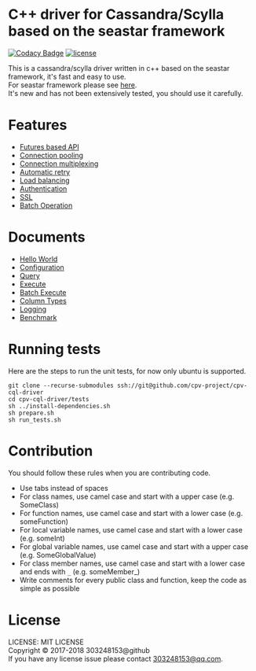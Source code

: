 # C++ driver for Cassandra/Scylla based on the seastar framework

[![Codacy Badge](https://api.codacy.com/project/badge/Grade/ef5c262ba1674ccc9427630a09d4681a)](https://www.codacy.com/app/303248153/cpv-cql-driver?utm_source=github.com&amp;utm_medium=referral&amp;utm_content=cpv-project/cpv-cql-driver&amp;utm_campaign=Badge_Grade)
[![license](https://img.shields.io/github/license/cpv-project/cpv-manage-scripts.svg)]() 

This is a cassandra/scylla driver written in c++ based on the seastar framework, it's fast and easy to use.<br/>
For seastar framework please see [here](https://github.com/scylladb/seastar).<br/>
It's new and has not been extensively tested, you should use it carefully.<br/>

# Features

- [Futures based API](TODO)
- [Connection pooling](./docs/Configuration.md#setminpoolsizestdsize_t)
- [Connection multiplexing](./docs/Configuration.md#setmaxstreamsstdsize_t)
- [Automatic retry](TODO)
- [Load balancing](./docs/Configuration.md#nodecollection)
- [Authentication](./docs/Configuration.md#setpasswordauthenticationstdstring-stdstring)
- [SSL](./docs/Configuration.md#setusesslbool)
- [Batch Operation](TODO)

# Documents

- [Hello World](./docs/HelloWorld.md)
- [Configuration](./docs/Configuration.md)
- [Query](./docs/Query.md)
- [Execute](./docs/Execute.md)
- [Batch Execute](./docs/BatchExecute.md)
- [Column Types](./docs/ColumnTypes.md)
- [Logging](./docs/Logging.md)
- [Benchmark](./docs/Benchmark.md)

# Running tests

Here are the steps to run the unit tests, for now only ubuntu is supported.

``` text
git clone --recurse-submodules ssh://git@github.com/cpv-project/cpv-cql-driver
cd cpv-cql-driver/tests
sh ../install-dependencies.sh
sh prepare.sh
sh run_tests.sh
```

# Contribution

You should follow these rules when you are contributing code.

- Use tabs instead of spaces
- For class names, use camel case and start with a upper case (e.g. SomeClass)
- For function names, use camel case and start with a lower case (e.g. someFunction)
- For local variable names, use camel case and start with a lower case (e.g. someInt)
- For global variable names, use camel case and start with a upper case (e.g. SomeGlobalValue)
- For class member names, use camel case and start with a lower case and ends with `_` (e.g. someMember_)
- Write comments for every public class and function, keep the code as simple as possible

# License

LICENSE: MIT LICENSE<br/>
Copyright © 2017-2018 303248153@github<br/>
If you have any license issue please contact 303248153@qq.com.

